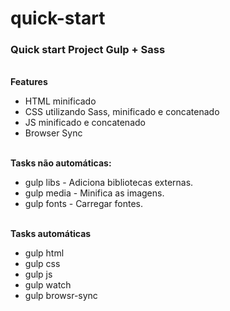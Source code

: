 # quick-start

<h3>Quick start Project Gulp + Sass</h3>
<br>
<strong>Features</strong>
<ul>
  <li>HTML minificado</li>
  <li>CSS utilizando Sass, minificado e concatenado</li>
  <li>JS minificado e concatenado</li>
  <li>Browser Sync</li>
</ul>
<br>
<strong>Tasks não automáticas:</strong>
<ul>
  <li>gulp libs - Adiciona bibliotecas externas.</li>
  <li>gulp media - Minifica as imagens.</li>  
  <li>gulp fonts - Carregar fontes.</li>
</ul>
<br>
<strong>Tasks automáticas</strong>
<ul>
  <li>gulp html</li>
  <li>gulp css</li>  
  <li>gulp js</li>
  <li>gulp watch</li>
  <li>gulp browsr-sync</li>
</ul>
  
  
